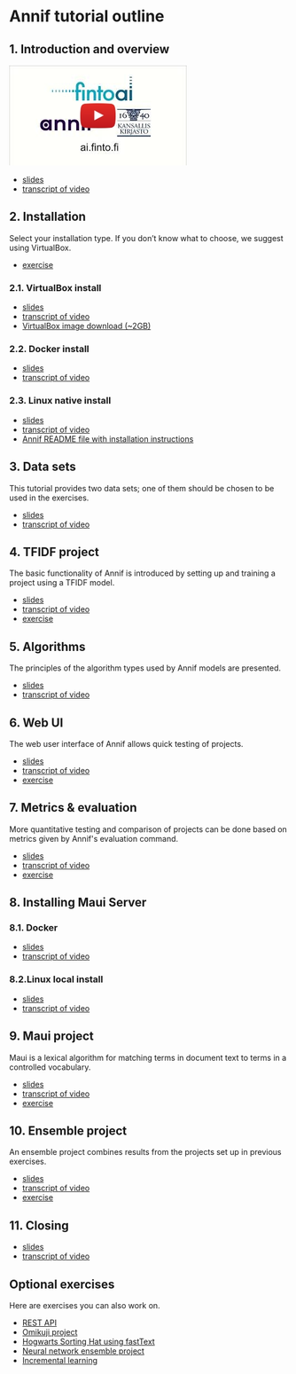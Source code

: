 # Annif tutorial outline

## 1. Introduction and overview

[![Watch the video](img/ZKN22mXKMm8.jpg)](https://youtu.be/ZKN22mXKMm8)

- [slides]()
- [transcript of video]()

## 2. Installation
Select your installation type. If you don’t know what to choose, we suggest using VirtualBox.
- [exercise](/exercises/01_install_annif.md)

### 2.1. VirtualBox install

- [slides]()
- [transcript of video]()
- [VirtualBox image download (~2GB)](https://annif.org/download/)

### 2.2. Docker install

- [slides]()
- [transcript of video]()

### 2.3. Linux native install

- [slides]()
- [transcript of video]()
- [Annif README file with installation instructions](https://github.com/NatLibFi/Annif/blob/master/README.md)

## 3. Data sets
This tutorial provides two data sets; one of them should be chosen to be used in the exercises.

- [slides]()
- [transcript of video]()

## 4. TFIDF project
The basic functionality of Annif is introduced by setting up and training a project using a TFIDF model.

- [slides]()
- [transcript of video]()
- [exercise](/exercises/02_tfidf_project.md)

## 5. Algorithms
The principles of the algorithm types used by Annif models are presented.

- [slides]()
- [transcript of video]()

## 6. Web UI
The web user interface of Annif allows quick testing of projects.

- [slides]()
- [transcript of video]()
- [exercise](/exercises/03_web_ui.md)

## 7. Metrics & evaluation
More quantitative testing and comparison of projects can be done based on metrics given by Annif's evaluation command.

- [slides]()
- [transcript of video]()
- [exercise](/exercises/04_evaluate.md)

## 8. Installing Maui Server
### 8.1. Docker

- [slides]()
- [transcript of video]()

### 8.2.Linux local install

- [slides]()
- [transcript of video]()

## 9. Maui project
Maui is a lexical algorithm for matching terms in document text to terms in a controlled vocabulary.

- [slides]()
- [transcript of video]()
- [exercise](/exercises/05_maui_project.md)

## 10. Ensemble project
An ensemble project combines results from the projects set up in previous exercises.

- [slides]()
- [transcript of video]()
- [exercise](/exercises/06_ensemble_project.md)

## 11. Closing

- [slides]()
- [transcript of video]()

## Optional exercises
Here are exercises you can also work on.
- [REST API](/exercises/07_rest_api.md)
- [Omikuji project](/exercises/08_omikuji_project.md)
- [Hogwarts Sorting Hat using fastText](/exercises/09_hogwarts.md)
- [Neural network ensemble project](/exercises/10_nn_ensemble_project.md)
- [Incremental learning](/exercises/11_incremental_learning.md)
